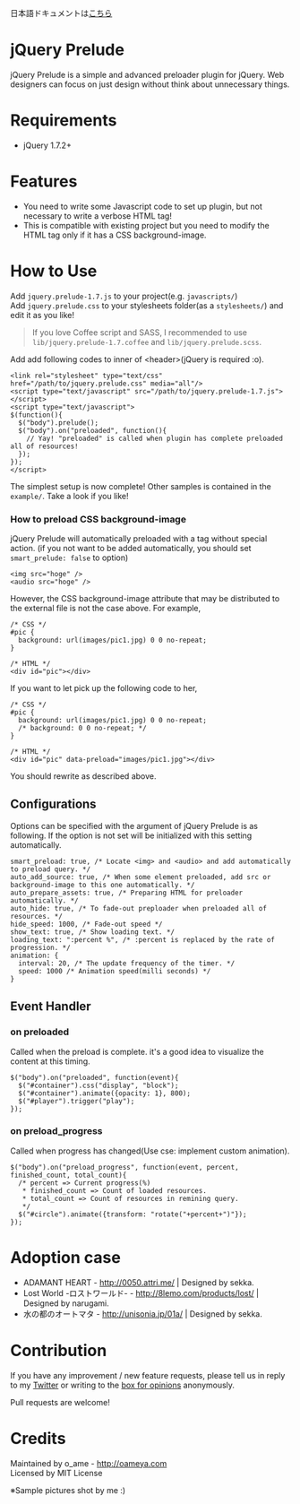 日本語ドキュメントは[こちら](https://github.com/oame/jquery.prelude/blob/master/README.ja.md)

# jQuery Prelude

jQuery Prelude is a simple and advanced preloader plugin for jQuery.
Web designers can focus on just design without think about unnecessary things.

# Requirements

* jQuery 1.7.2+

# Features

* You need to write some Javascript code to set up plugin, but not necessary to write a verbose HTML tag!
* This is compatible with existing project but you need to modify the HTML tag only if it has a CSS background-image.

# How to Use

Add `jquery.prelude-1.7.js` to your project(e.g. `javascripts/`)  
Add `jquery.prelude.css` to your stylesheets folder(as a `stylesheets/`) and edit it as you like!  

> If you love Coffee script and SASS, I recommended to use `lib/jquery.prelude-1.7.coffee` and `lib/jquery.prelude.scss`.

Add add following codes to inner of &lt;header&gt;(jQuery is required :o).

	<link rel="stylesheet" type="text/css" href="/path/to/jquery.prelude.css" media="all"/>
	<script type="text/javascript" src="/path/to/jquery.prelude-1.7.js"></script>
	<script type="text/javascript">
	$(function(){
	  $("body").prelude();
	  $("body").on("preloaded", function(){
	    // Yay! "preloaded" is called when plugin has complete preloaded all of resources!
	  });
	});
	</script>

The simplest setup is now complete!
Other samples is contained in the `example/`. Take a look if you like!

### How to preload CSS background-image

jQuery Prelude will automatically preloaded with a tag without special action.
(if you not want to be added automatically, you should set `smart_prelude: false` to option)

	<img src="hoge" />
	<audio src="hoge" />

However, the CSS background-image attribute that may be distributed to the external file is not the case above. For example,

	/* CSS */
	#pic {
	  background: url(images/pic1.jpg) 0 0 no-repeat;
	}
	
	/* HTML */
	<div id="pic"></div>

If you want to let pick up the following code to her,

	/* CSS */
	#pic {
	  background: url(images/pic1.jpg) 0 0 no-repeat;
	  /* background: 0 0 no-repeat; */
	}
	
	/* HTML */
	<div id="pic" data-preload="images/pic1.jpg"></div>

You should rewrite as described above.

## Configurations

Options can be specified with the argument of jQuery Prelude is as following.
If the option is not set will be initialized with this setting automatically.
    
    smart_preload: true, /* Locate <img> and <audio> and add automatically to preload query. */
    auto_add_source: true, /* When some element preloaded, add src or background-image to this one automatically. */
    auto_prepare_assets: true, /* Preparing HTML for preloader automatically. */
    auto_hide: true, /* To fade-out preploader when preloaded all of resources. */
    hide_speed: 1000, /* Fade-out speed */
    show_text: true, /* Show loading text. */
    loading_text: ":percent %", /* :percent is replaced by the rate of progression. */
    animation: {
      interval: 20, /* The update frequency of the timer. */
      speed: 1000 /* Animation speed(milli seconds) */
    }

## Event Handler

### on preloaded

Called when the preload is complete. it's a good idea to visualize the content at this timing.

	$("body").on("preloaded", function(event){
      $("#container").css("display", "block");
      $("#container").animate({opacity: 1}, 800);
      $("#player").trigger("play");
    });

### on preload_progress

Called when progress has changed(Use cse: implement custom animation).

	$("body").on("preload_progress", function(event, percent, finished_count, total_count){
	  /* percent => Current progress(%)
	   * finished_count => Count of loaded resources.
	   * total_count => Count of resources in remining query.
	   */
	  $("#circle").animate({transform: "rotate("+percent+")"});
	});

# Adoption case

* ADAMANT HEART - <http://0050.attri.me/> | Designed by sekka.
* Lost World -ロストワールド- - http://8lemo.com/products/lost/ | Designed by narugami.
* 水の都のオートマタ - <http://unisonia.jp/01a/> | Designed by sekka.

# Contribution

If you have any improvement / new feature requests, please tell us in reply to my [Twitter](http://twitter.com/o_ame) or writing to the [box for opinions](http://tracht.ameapp.com/w/5) anonymously.

Pull requests are welcome!

# Credits

Maintained by o_ame - <http://oameya.com>  
Licensed by MIT License

※Sample pictures shot by me :)